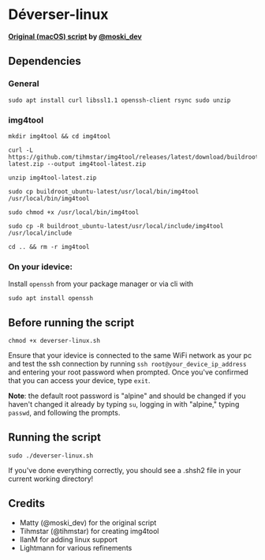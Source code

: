 # Déverser-linux
**[Original (macOS) script](https://github.com/MatthewPierson/deverser) by [@moski_dev](https://twitter.com/moski_dev)**

## Dependencies
### General
    sudo apt install curl libssl1.1 openssh-client rsync sudo unzip

### img4tool
    mkdir img4tool && cd img4tool

    curl -L https://github.com/tihmstar/img4tool/releases/latest/download/buildroot_ubuntu-latest.zip --output img4tool-latest.zip

    unzip img4tool-latest.zip

    sudo cp buildroot_ubuntu-latest/usr/local/bin/img4tool /usr/local/bin/img4tool

    sudo chmod +x /usr/local/bin/img4tool

    sudo cp -R buildroot_ubuntu-latest/usr/local/include/img4tool /usr/local/include

    cd .. && rm -r img4tool

### On your idevice:
Install `openssh` from your package manager or via cli with

    sudo apt install openssh

## Before running the script
    chmod +x deverser-linux.sh

Ensure that your idevice is connected to the same WiFi network as your pc and test the ssh connection by running `ssh root@your_device_ip_address` and entering your root password when prompted. Once you've confirmed that you can access your device, type `exit`.

**Note**: the default root password is "alpine" and should be changed if you haven't changed it already by typing `su`, logging in with "alpine," typing `passwd`, and following the prompts.

## Running the script
    sudo ./deverser-linux.sh

If you've done everything correctly, you should see a .shsh2 file in your current working directory!

## Credits
- Matty (@moski_dev) for the original script
- Tihmstar (@tihmstar) for creating img4tool
- IlanM for adding linux support
- Lightmann for various refinements
